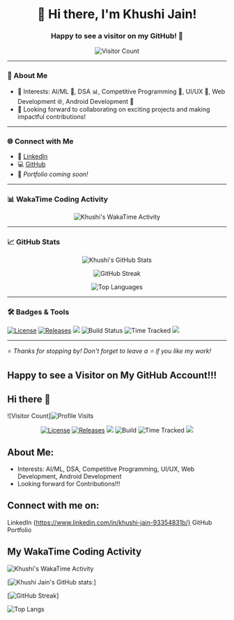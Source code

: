 
<h1 align="center">👋 Hi there, I'm Khushi Jain!</h1>
<h3 align="center">Happy to see a visitor on my GitHub! 🚀</h3>

<p align="center">
  <img src="https://img.shields.io/endpoint?url=https://yasinkalkan.com/api/githubvisitorstats/track/?user=KJ-Khushi-Jain" alt="Visitor Count" />
</p>

---

### 💫 About Me

- 🎯 Interests: AI/ML 🤖, DSA 📊, Competitive Programming 🧠, UI/UX 🎨, Web Development 🌐, Android Development 📱  
- 🤝 Looking forward to collaborating on exciting projects and making impactful contributions!

---

### 🌐 Connect with Me

- 🔗 [LinkedIn](https://www.linkedin.com/in/khushi-jain-93354831b/)
- 💻 [GitHub](https://github.com/KJ-Khushi-Jain)
- 🌟 *Portfolio coming soon!*

---

### 📊 WakaTime Coding Activity

<p align="center">
  <img src="https://github.com/KJ-Khushi-Jain/KJ-Khushi_Jain/blob/main/images/stat.svg" alt="Khushi's WakaTime Activity"/>
</p>

---

### 📈 GitHub Stats

<p align="center">
  <img src="https://github-readme-stats.vercel.app/api?username=KJ-Khushi-Jain&show_icons=true&theme=transparent" alt="Khushi's GitHub Stats" />
</p>

<p align="center">
  <img src="https://streak-stats.demolab.com/?user=KJ-Khushi-Jain&theme=transparent&ring=yellow&fire=orange&currStreakLabel=yellow" alt="GitHub Streak" />
</p>

<p align="center">
  <img src="https://github-readme-stats.vercel.app/api/top-langs/?username=KJ-Khushi-Jain&layout=compact&theme=transparent" alt="Top Languages" />
</p>

---

### 🛠️ Badges & Tools

<p>
  <a href="https://github.com/avinal/Profile-Readme-WakaTime/blob/master/LICENSE"><img src="https://img.shields.io/github/license/avinal/Profile-Readme-WakaTime" alt="License"></a>
  <a href="https://github.com/avinal/Profile-Readme-WakaTime/releases"><img src="https://img.shields.io/github/v/release/avinal/Profile-Readme-WakaTime" alt="Releases"></a>
  <a href="https://github.com/avinal/lark"><img src="https://img.shields.io/badge/uses-avinal%2Flark-blueviolet"></a>
  <img src="https://github.com/avinal/avinal/workflows/Build%20Graph/badge.svg" alt="Build Status">
  <img src="https://wakatime.com/badge/github/avinal/Profile-Readme-WakaTime.svg" alt="Time Tracked">
  <a href="https://github.com/avinal/Profile-Readme-WakaTime/discussions"><img src="https://img.shields.io/badge/QnA-Discussions-blueviolet"></a>
</p>

---

⭐️ *Thanks for stopping by! Don't forget to leave a ⭐️ if you like my work!*







## Happy to see a Visitor on My GitHub Account!!!
## Hi there 👋

![Visitor Count]![Profile Visits](https://img.shields.io/endpoint?url=https://yasinkalkan.com/api/githubvisitorstats/track/?user=KJ-Khushi-Jain)





<p align=center><a href="https://github.com/avinal/Profile-Readme-WakaTime/blob/master/LICENSE"><img src="https://img.shields.io/github/license/avinal/Profile-Readme-WakaTime" alt="License"></a> <a href="https://github.com/avinal/Profile-Readme-WakaTime/releases"><img src="https://img.shields.io/github/v/release/avinal/Profile-Readme-WakaTime" alt="Releases"></a> <a href="https://github.com/avinal/lark"><img src="https://img.shields.io/badge/uses-avinal%2Flark-blueviolet"></a> <img src="https://github.com/avinal/avinal/workflows/Build%20Graph/badge.svg" alt="Build"> <img src="https://wakatime.com/badge/github/avinal/Profile-Readme-WakaTime.svg" alt="Time Tracked"> <a href="https://github.com/avinal/Profile-Readme-WakaTime/discussions"><img src="https://img.shields.io/badge/QnA-Discussions-blueviolet"></a></p>

## About Me:
 - Interests: AI/ML, DSA, Competitive Programming, UI/UX, Web Development, Android Development
 - Looking forward for Contributions!!!

## Connect with me on:

   LinkedIn {https://www.linkedin.com/in/khushi-jain-93354831b/}
   GitHub
   Portfolio

## My WakaTime Coding Activity

<img src="https://github.com/KJ-Khushi-Jain/KJ-Khushi_Jain/blob/main/images/stat.svg" alt="Khushi's WakaTime Activity"/>

[![Khushi Jain's GitHub stats:](https://github-readme-stats.vercel.app/api?username=KJ-Khushi-Jain&show_icons=true&theme=transparent)]

[![GitHub Streak](https://streak-stats.demolab.com/?user=KJ-Khushi-Jain&theme=transparent&color="yellow")]

![Top Langs](https://github-readme-stats.vercel.app/api/top-langs/?username=KJ-Khushi-Jain&size_weight=0.5&count_weight=0.5&theme=transparent)
